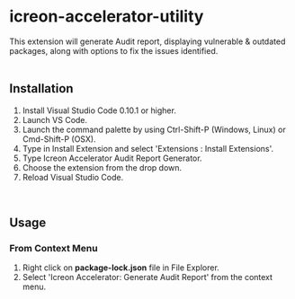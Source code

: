 # icreon-accelerator-utility

This extension will generate Audit report, displaying vulnerable & outdated packages, along with options to fix the issues identified.
<br/><br/>

## Installation

1. Install Visual Studio Code 0.10.1 or higher.
2. Launch VS Code.
3. Launch the command palette by using Ctrl-Shift-P (Windows, Linux) or Cmd-Shift-P (OSX).
4. Type in Install Extension and select 'Extensions : Install Extensions'.
5. Type Icreon Accelerator Audit Report Generator.
6. Choose the extension from the drop down.
7. Reload Visual Studio Code.

<br/>

## Usage

### From Context Menu

1.  Right click on <b>package-lock.json</b> file in File Explorer.
2.  Select 'Icreon Accelerator: Generate Audit Report' from the context menu.
    <br/><br/>
